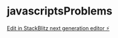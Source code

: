 # javascriptsProblems

[Edit in StackBlitz next generation editor ⚡️](https://stackblitz.com/~/github.com/pradeep-lenka-dev/javascriptsProblems)